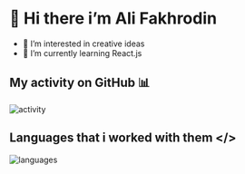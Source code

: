 # 👋 Hi there i’m Ali Fakhrodin

- 👀 I’m interested in creative ideas
- 🌱 I’m currently learning React.js

## My activity on GitHub 📊
![activity](https://github-readme-stats.vercel.app/api?username=ali-fakhrodin&show_icons=true&theme=merko)

## Languages that i worked with them </>
![languages](https://github-readme-stats.vercel.app/api/top-langs/?username=ali-fakhrodin&hide_progress=true)
